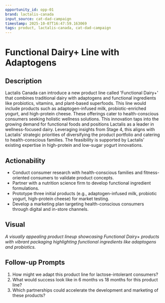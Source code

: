 ```yaml
---
opportunity_id: opp-01
brand: lactalis-canada
input_source: cat-dad-campaign
timestamp: 2025-10-07T16:47:59.163069
tags: product, lactalis-canada, cat-dad-campaign
---
```


# Functional Dairy+ Line with Adaptogens

## Description

Lactalis Canada can introduce a new product line called 'Functional Dairy+' that combines traditional dairy with adaptogens and functional ingredients like probiotics, vitamins, and plant-based superfoods. This line would include products such as adaptogen-infused milk, probiotic-enriched yogurt, and high-protein cheese. These offerings cater to health-conscious consumers seeking holistic wellness solutions. This innovation taps into the growing demand for functional foods and positions Lactalis as a leader in wellness-focused dairy. Leveraging insights from Stage 4, this aligns with Lactalis’ strategic priorities of diversifying the product portfolio and catering to health-conscious families. The feasibility is supported by Lactalis’ existing expertise in high-protein and low-sugar yogurt innovations.

## Actionability

- Conduct consumer research with health-conscious families and fitness-oriented consumers to validate product concepts.
- Partner with a nutrition science firm to develop functional ingredient formulations.
- Prototype three initial products (e.g., adaptogen-infused milk, probiotic yogurt, high-protein cheese) for market testing.
- Develop a marketing plan targeting health-conscious consumers through digital and in-store channels.

## Visual

*A visually appealing product lineup showcasing Functional Dairy+ products with vibrant packaging highlighting functional ingredients like adaptogens and probiotics.*

## Follow-up Prompts

1. How might we adapt this product line for lactose-intolerant consumers?
2. What would success look like in 6 months vs 18 months for this product line?
3. Which partnerships could accelerate the development and marketing of these products?
